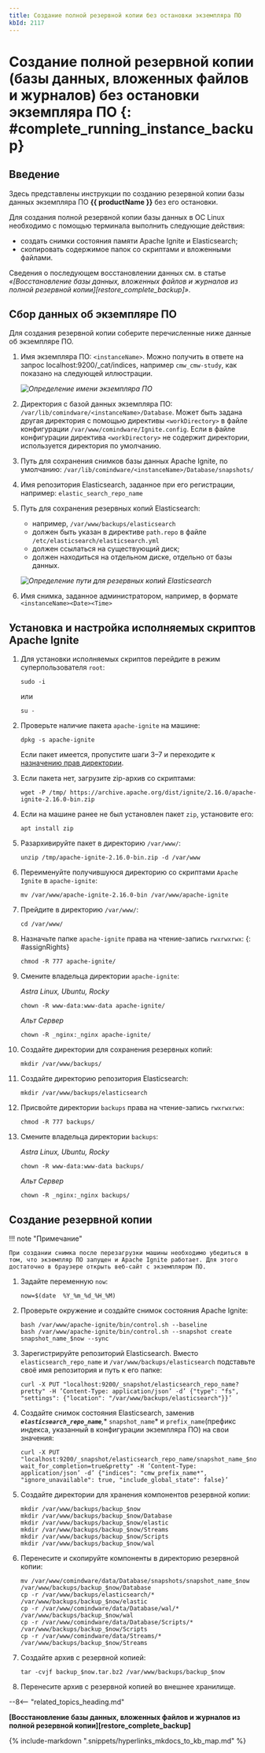 ```yaml
---
title: Создание полной резервной копии без остановки экземпляра ПО
kbId: 2117
---
```


# Создание полной резервной копии (базы данных, вложенных файлов и журналов) без остановки экземпляра ПО {: #complete_running_instance_backup}

## Введение

Здесь представлены инструкции по созданию резервной копии базы данных экземпляра ПО **{{ productName }}** без его остановки.

Для создания полной резервной копии базы данных в ОС Linux необходимо с помощью терминала выполнить следующие действия:

- создать снимки состояния памяти Apache Ignite и Elasticsearch;
- скопировать содержимое папок со скриптами и вложенными файлами.

Сведения о последующем восстановлении данных см. в статье *«[Восстановление базы данных, вложенных файлов и журналов из полной резервной копии][restore_complete_backup]»*.

## Сбор данных об экземпляре ПО

Для создания резервной копии соберите перечисленные ниже данные об экземпляре ПО.

1. Имя экземпляра ПО: `<instanceName>`. Можно получить в ответе на запрос localhost:9200/\_cat/indices, например `cmw_cmw-study`, как показано на следующей иллюстрации.

    _![Определение имени экземпляра ПО](https://kb.comindware.ru/assets/Pasted%20image%2020221229181253.png)_

2. Директория с базой данных экземпляра ПО: `/var/lib/comindware/<instanceName>/Database`. Может быть задана другая директория с помощью директивы `<workDirectory>` в файле конфигурации `/var/www/comindware/Ignite.config`. Если в файле конфигурации директива `<workDirectory>` не содержит директории, используется директория по умолчанию.
3. Путь для сохранения снимков базы данных Apache Ignite, по умолчанию: `/var/lib/comindware/<instanceName>/Database/snapshots/`
4. Имя репозитория Elasticsearch, заданное при его регистрации, например: `elastic_search_repo_name`
5. Путь для сохранения резервных копий Elasticsearch:

    - например, `/var/www/backups/elasticsearch`
    - должен быть указан в директиве `path.repo` в файле `/etc/elasticsearch/elasticsearch.yml`
    - должен ссылаться на существующий диск;
    - должен находиться на отдельном диске, отдельно от базы данных.

    _![Определение пути для резервных копий Elasticsearch](https://kb.comindware.ru/assets/Pasted%20image%2020221229181640.png)_

6. Имя снимка, заданное администратором, например, в формате `<instanceName><Date><Time>`

## Установка и настройка исполняемых скриптов Apache Ignite

1. Для установки исполняемых скриптов перейдите в режим суперпользователя `root`:

    ```
    sudo -i 
    ```

    или

    ```
    su - 
    ```

2. Проверьте наличие пакета `apache-ignite` на машине:

    ```
    dpkg -s apache-ignite 
    ```

    Если пакет имеется, пропустите шаги 3–7 и переходите к [назначению прав директории](#assignRights).

3. Если пакета нет, загрузите zip-архив со скриптами:

    ```
    wget -P /tmp/ https://archive.apache.org/dist/ignite/2.16.0/apache-ignite-2.16.0-bin.zip 
    ```

4. Если на машине ранее не был установлен пакет `zip`, установите его:

    ```
    apt install zip 
    ```

5. Разархивируйте пакет в директорию `/var/www/`:

    ```
    unzip /tmp/apache-ignite-2.16.0-bin.zip -d /var/www 
    ```

6. Переименуйте получившуюся директорию со скриптами `Apache Ignite` в `apache-ignite`:

    ```
    mv /var/www/apache-ignite-2.16.0-bin /var/www/apache-ignite 
    ```

7. Прейдите в директорию `/var/www/`:

    ```
    cd /var/www/ 
    ```

8. Назначьте папке `apache-ignite` права на чтение-запись `rwxrwxrwx`:
{: #assignRights}

    ```
    chmod -R 777 apache-ignite/ 
    ```

9. Смените владельца директории `apache-ignite`:

    *Astra Linux, Ubuntu, Rocky*

    ```
    chown -R www-data:www-data apache-ignite/   

    ```

    *Альт Сервер*

    ```
    chown -R _nginx:_nginx apache-ignite/ 
    ```

10. Создайте директории для сохранения резервных копий:

    ```
    mkdir /var/www/backups/ 
    ```

11. Создайте директорию репозитория Elasticsearch:

    ```
    mkdir /var/www/backups/elasticsearch 
    ```

12. Присвойте директории `backups` права на чтение-запись `rwxrwxrwx`:

    ```
    chmod -R 777 backups/ 
    ```

13. Смените владельца директории `backups`:

    *Astra Linux, Ubuntu, Rocky*

    ```
    chown -R www-data:www-data backups/  

    ```

    *Альт Сервер*

    ```
    chown -R _nginx:_nginx backups/
    ```

## Создание резервной копии

!!! note "Примечание"

    При создании снимка после перезагрузки машины необходимо убедиться в том, что экземпляр ПО запущен и Apache Ignite работает. Для этого достаточно в браузере открыть веб-сайт с экземпляром ПО.

1. Задайте переменную `now`:

    ```
    now=$(date  %Y_%m_%d_%H_%M)
    ```

2. Проверьте окружение и создайте снимок состояния Apache Ignite:

    ```
    bash /var/www/apache-ignite/bin/control.sh --baseline   
    bash /var/www/apache-ignite/bin/control.sh --snapshot create snapshot_name_$now --sync  
    ```

3. Зарегистрируйте репозиторий Elasticsearch. Вместо `elasticsearch_repo_name` и `/var/www/backups/elasticsearch` подставьте своё имя репозитория и путь к его папке:

    ```
    curl -X PUT "localhost:9200/_snapshot/elasticsearch_repo_name?pretty" -H ’Content-Type: application/json’ -d’ {"type": "fs", "settings": {"location": "/var/www/backups/elasticsearch"}}’
    ```

4. Создайте снимок состояния Elasticsearch, заменив ***`elasticsearch_repo_name`**,** `snapshot_name`* и `prefix_name`(префикс индекса, указанный в конфигурации экземпляра ПО) на свои значения:

    ```
    curl -X PUT "localhost:9200/_snapshot/elasticsearch_repo_name/snapshot_name_$now?wait_for_completion=true&pretty" -H ’Content-Type: application/json’ -d’ {"indices": "cmw_prefix_name*", "ignore_unavailable": true, "include_global_state": false}’
    ```

5. Создайте директории для хранения компонентов резервной копии:

    ```
    mkdir /var/www/backups/backup_$now  
    mkdir /var/www/backups/backup_$now/Database   
    mkdir /var/www/backups/backup_$now/elastic   
    mkdir /var/www/backups/backup_$now/Streams   
    mkdir /var/www/backups/backup_$now/Scripts   
    mkdir /var/www/backups/backup_$now/wal
    ```

6. Перенесите и скопируйте компоненты в директорию резервной копии:

    ```
    mv /var/www/comindware/data/Database/snapshots/snapshot_name_$now /var/www/backups/backup_$now/Database   
    cp -r /var/www/backups/elasticsearch/* /var/www/backups/backup_$now/elastic   
    cp -r /var/www/comindware/data/Database/wal/* /var/www/backups/backup_$now/wal   
    cp -r /var/www/comindware/data/Database/Scripts/* /var/www/backups/backup_$now/Scripts   
    cp -r /var/www/comindware/data/Streams/* /var/www/backups/backup_$now/Streams 
    ```

7. Создайте архив с резервной копией:

    ```
    tar -cvjf backup_$now.tar.bz2 /var/www/backups/backup_$now
    ```

8. Перенесите архив с резервной копией во внешнее хранилище.

--8<-- "related_topics_heading.md"

**[Восстановление базы данных, вложенных файлов и журналов из полной резервной копии][restore_complete_backup]**

{% include-markdown ".snippets/hyperlinks_mkdocs_to_kb_map.md" %}
